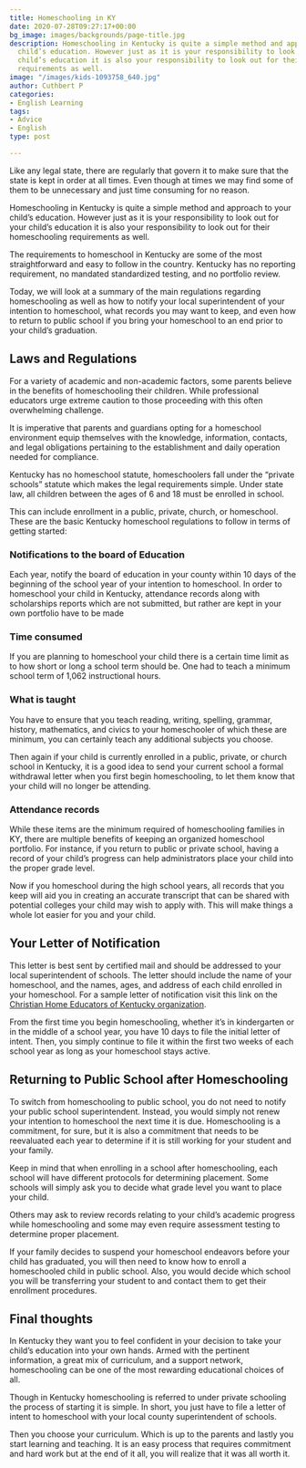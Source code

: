 ```yaml
---
title: Homeschooling in KY
date: 2020-07-28T09:27:17+00:00
bg_image: images/backgrounds/page-title.jpg
description: Homeschooling in Kentucky is quite a simple method and approach to your
  child’s education. However just as it is your responsibility to look out for your
  child’s education it is also your responsibility to look out for their homeschooling
  requirements as well.
image: "/images/kids-1093758_640.jpg"
author: Cuthbert P
categories:
- English Learning
tags:
- Advice
- English
type: post

---
```

Like any legal state, there are regularly that govern it to make sure that the state is kept in order at all times. Even though at times we may find some of them to be unnecessary and just time consuming for no reason.

Homeschooling in Kentucky is quite a simple method and approach to your child’s education. However just as it is your responsibility to look out for your child’s education it is also your responsibility to look out for their homeschooling requirements as well.

The requirements to homeschool in Kentucky are some of the most straightforward and easy to follow in the country. Kentucky has no reporting requirement, no mandated standardized testing, and no portfolio review.

Today, we will look at a summary of the main regulations regarding homeschooling as well as how to notify your local superintendent of your intention to homeschool, what records you may want to keep, and even how to return to public school if you bring your homeschool to an end prior to your child’s graduation.

## Laws and Regulations

For a variety of academic and non-academic factors, some parents believe in the benefits of homeschooling their children. While professional educators urge extreme caution to those proceeding with this often overwhelming challenge.

It is imperative that parents and guardians opting for a homeschool environment equip themselves with the knowledge, information, contacts, and legal obligations pertaining to the establishment and daily operation needed for compliance.

Kentucky has no homeschool statute, homeschoolers fall under the “private schools” statute which makes the legal requirements simple. Under state law, all children between the ages of 6 and 18 must be enrolled in school.

This can include enrollment in a public, private, church, or homeschool. These are the basic Kentucky homeschool regulations to follow in terms of getting started:

### Notifications to the board of Education

Each year, notify the board of education in your county within 10 days of the beginning of the school year of your intention to homeschool. In order to homeschool your child in Kentucky, attendance records along with scholarships reports which are not submitted, but rather are kept in your own portfolio have to be made

### Time consumed

If you are planning to homeschool your child there is a certain time limit as to how short or long a school term should be. One had to teach a minimum school term of 1,062 instructional hours.

### What is taught

You have to ensure that you teach reading, writing, spelling, grammar, history, mathematics, and civics to your homeschooler of which these are minimum, you can certainly teach any additional subjects you choose.

Then again if your child is currently enrolled in a public, private, or church school in Kentucky, it is a good idea to send your current school a formal withdrawal letter when you first begin homeschooling, to let them know that your child will no longer be attending.

### Attendance records

While these items are the minimum required of homeschooling families in KY, there are multiple benefits of keeping an organized homeschool portfolio. For instance, if you return to public or private school, having a record of your child’s progress can help administrators place your child into the proper grade level.

Now if you homeschool during the high school years, all records that you keep will aid you in creating an accurate transcript that can be shared with potential colleges your child may wish to apply with. This will make things a whole lot easier for you and your child.

## Your Letter of Notification

This letter is best sent by certified mail and should be addressed to your local superintendent of schools. The letter should include the name of your homeschool, and the names, ages, and address of each child enrolled in your homeschool. For a sample letter of notification visit this link on the [Christian Home Educators of Kentucky organization]().

From the first time you begin homeschooling, whether it’s in kindergarten or in the middle of a school year, you have 10 days to file the initial letter of intent. Then, you simply continue to file it within the first two weeks of each school year as long as your homeschool stays active.

## Returning to Public School after Homeschooling

To switch from homeschooling to public school, you do not need to notify your public school superintendent. Instead, you would simply not renew your intention to homeschool the next time it is due. Homeschooling is a commitment, for sure, but it is also a commitment that needs to be reevaluated each year to determine if it is still working for your student and your family.

Keep in mind that when enrolling in a school after homeschooling, each school will have different protocols for determining placement. Some schools will simply ask you to decide what grade level you want to place your child.

Others may ask to review records relating to your child’s academic progress while homeschooling and some may even require assessment testing to determine proper placement.

If your family decides to suspend your homeschool endeavors before your child has graduated, you will then need to know how to enroll a homeschooled child in public school. Also, you would decide which school you will be transferring your student to and contact them to get their enrollment procedures.

## Final thoughts

In Kentucky they want you to feel confident in your decision to take your child’s education into your own hands. Armed with the pertinent information, a great mix of curriculum, and a support network, homeschooling can be one of the most rewarding educational choices of all.

Though in Kentucky homeschooling is referred to under private schooling the process of starting it is simple. In short, you just have to file a letter of intent to homeschool with your local county superintendent of schools.

Then you choose your curriculum. Which is up to the parents and lastly you start learning and teaching. It is an easy process that requires commitment and hard work but at the end of it all, you will realize that it was all worth it.
